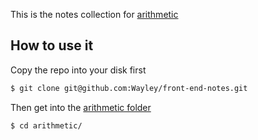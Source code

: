 This is the notes collection for [arithmetic]()

## How to use it

Copy the repo into your disk first

```bash
$ git clone git@github.com:Wayley/front-end-notes.git
```

Then get into the [arithmetic folder](https://github.com/Wayley/front-end-notes/tree/master/arithmetic)

```bash
$ cd arithmetic/
```
